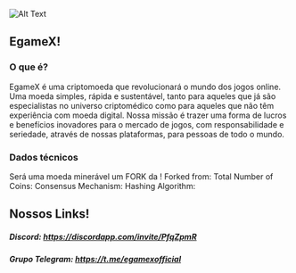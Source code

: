 ![Alt Text](https://github.com/Egamex/Wallets/blob/master/img/wallets/windows/)

## EgameX!

### O que é?

EgameX é uma criptomoeda que revolucionará o mundo dos jogos online. Uma moeda simples, rápida e sustentável, tanto para aqueles que já são especialistas no universo criptomédico como para aqueles que não têm experiência com moeda digital. Nossa missão é trazer uma forma de lucros e benefícios inovadores para o mercado de jogos, com responsabilidade e seriedade, através de nossas plataformas, para pessoas de todo o mundo.


### Dados técnicos
Será uma moeda minerável um FORK da !
Forked from: 
Total Number of Coins:
Consensus Mechanism:
Hashing Algorithm:



## Nossos Links!

##### Discord: https://discordapp.com/invite/PfqZpmR

##### Grupo Telegram: https://t.me/egamexofficial

